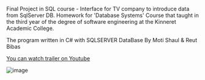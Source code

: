 Final Project in SQL course - Interface for TV company to introduce data from SqlServer DB.
Homework for 'Database Systems' Course that taught in the third year of the degree of software engineering at the Kinneret Academic College.

The program written in C# with SQLSERVER DataBase By Moti Shaul & Reut Bibas

<a href="https://youtu.be/ZYaeq7mT_r0"> You can watch trailer on Youtube </a>

![image](https://github.com/liomoti/NesTV_SQL_Project/assets/33198432/90e2ffad-c39d-4a92-beb3-bff096be18c9)
